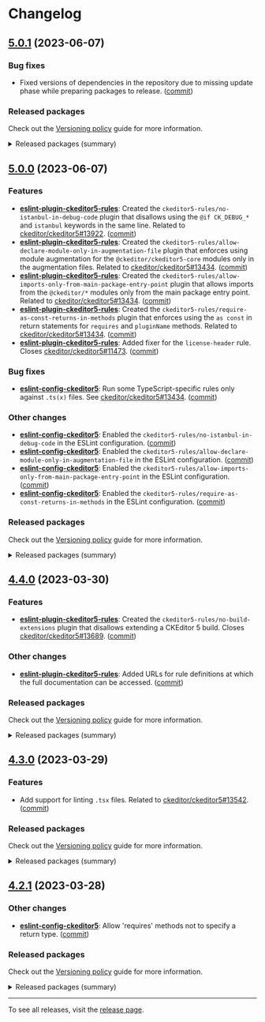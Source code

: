 Changelog
=========

## [5.0.1](https://github.com/ckeditor/ckeditor5-linters-config/compare/v5.0.0...v5.0.1) (2023-06-07)

### Bug fixes

* Fixed versions of dependencies in the repository due to missing update phase while preparing packages to release. ([commit](https://github.com/ckeditor/ckeditor5-linters-config/commit/f72aa1902ff4ee8ae391d9ca6178adc8052cb06c))

### Released packages

Check out the [Versioning policy](https://ckeditor.com/docs/ckeditor5/latest/framework/guides/support/versioning-policy.html) guide for more information.

<details>
<summary>Released packages (summary)</summary>

Other releases:

* [eslint-config-ckeditor5](https://www.npmjs.com/package/eslint-config-ckeditor5): v5.0.0 => v5.0.1
* [eslint-plugin-ckeditor5-rules](https://www.npmjs.com/package/eslint-plugin-ckeditor5-rules): v5.0.0 => v5.0.1
* [stylelint-config-ckeditor5](https://www.npmjs.com/package/stylelint-config-ckeditor5): v5.0.0 => v5.0.1
* [stylelint-plugin-ckeditor5-rules](https://www.npmjs.com/package/stylelint-plugin-ckeditor5-rules): v5.0.0 => v5.0.1
</details>


## [5.0.0](https://github.com/ckeditor/ckeditor5-linters-config/compare/v4.4.0...v5.0.0) (2023-06-07)

### Features

* **[eslint-plugin-ckeditor5-rules](https://www.npmjs.com/package/eslint-plugin-ckeditor5-rules)**: Created the `ckeditor5-rules/no-istanbul-in-debug-code` plugin that disallows using the `@if CK_DEBUG_*` and `istanbul` keywords in the same line. Related to [ckeditor/ckeditor5#13922](https://github.com/ckeditor/ckeditor5/issues/13922). ([commit](https://github.com/ckeditor/ckeditor5-linters-config/commit/7d754ae2e77a1e596d79de5d48ba608d287ce0f7))
* **[eslint-plugin-ckeditor5-rules](https://www.npmjs.com/package/eslint-plugin-ckeditor5-rules)**: Created the `ckeditor5-rules/allow-declare-module-only-in-augmentation-file` plugin that enforces using module augmentation for the `@ckeditor/ckeditor5-core` modules only in the augmentation files. Related to [ckeditor/ckeditor5#13434](https://github.com/ckeditor/ckeditor5/issues/13434). ([commit](https://github.com/ckeditor/ckeditor5-linters-config/commit/1bdcbaa3a69032d8814ef2dc77afd4a1c57f1f24))
* **[eslint-plugin-ckeditor5-rules](https://www.npmjs.com/package/eslint-plugin-ckeditor5-rules)**: Created the `ckeditor5-rules/allow-imports-only-from-main-package-entry-point` plugin that allows imports from the `@ckeditor/*` modules only from the main package entry point. Related to [ckeditor/ckeditor5#13434](https://github.com/ckeditor/ckeditor5/issues/13434). ([commit](https://github.com/ckeditor/ckeditor5-linters-config/commit/1bdcbaa3a69032d8814ef2dc77afd4a1c57f1f24))
* **[eslint-plugin-ckeditor5-rules](https://www.npmjs.com/package/eslint-plugin-ckeditor5-rules)**: Created the `ckeditor5-rules/require-as-const-returns-in-methods` plugin that enforces using the `as const` in return statements for `requires` and `pluginName` methods. Related to [ckeditor/ckeditor5#13434](https://github.com/ckeditor/ckeditor5/issues/13434). ([commit](https://github.com/ckeditor/ckeditor5-linters-config/commit/1bdcbaa3a69032d8814ef2dc77afd4a1c57f1f24))
* **[eslint-plugin-ckeditor5-rules](https://www.npmjs.com/package/eslint-plugin-ckeditor5-rules)**: Added fixer for the `license-header` rule. Closes [ckeditor/ckeditor5#11473](https://github.com/ckeditor/ckeditor5/issues/11473). ([commit](https://github.com/ckeditor/ckeditor5-linters-config/commit/2873ecc10b8214131d1fe7121f0de9e9c05a9a74))

### Bug fixes

* **[eslint-config-ckeditor5](https://www.npmjs.com/package/eslint-config-ckeditor5)**: Run some TypeScript-specific rules only against `.ts(x)` files. See [ckeditor/ckeditor5#13434](https://github.com/ckeditor/ckeditor5/issues/13434). ([commit](https://github.com/ckeditor/ckeditor5-linters-config/commit/e6c778ad1afaf41a097346a4529f9353f39f2662))

### Other changes

* **[eslint-config-ckeditor5](https://www.npmjs.com/package/eslint-config-ckeditor5)**: Enabled the `ckeditor5-rules/no-istanbul-in-debug-code` in the ESLint configuration. ([commit](https://github.com/ckeditor/ckeditor5-linters-config/commit/7d754ae2e77a1e596d79de5d48ba608d287ce0f7))
* **[eslint-config-ckeditor5](https://www.npmjs.com/package/eslint-config-ckeditor5)**: Enabled the `ckeditor5-rules/allow-declare-module-only-in-augmentation-file` in the ESLint configuration. ([commit](https://github.com/ckeditor/ckeditor5-linters-config/commit/1bdcbaa3a69032d8814ef2dc77afd4a1c57f1f24))
* **[eslint-config-ckeditor5](https://www.npmjs.com/package/eslint-config-ckeditor5)**: Enabled the `ckeditor5-rules/allow-imports-only-from-main-package-entry-point` in the ESLint configuration. ([commit](https://github.com/ckeditor/ckeditor5-linters-config/commit/1bdcbaa3a69032d8814ef2dc77afd4a1c57f1f24))
* **[eslint-config-ckeditor5](https://www.npmjs.com/package/eslint-config-ckeditor5)**: Enabled the `ckeditor5-rules/require-as-const-returns-in-methods` in the ESLint configuration. ([commit](https://github.com/ckeditor/ckeditor5-linters-config/commit/1bdcbaa3a69032d8814ef2dc77afd4a1c57f1f24))

### Released packages

Check out the [Versioning policy](https://ckeditor.com/docs/ckeditor5/latest/framework/guides/support/versioning-policy.html) guide for more information.

<details>
<summary>Released packages (summary)</summary>

Releases containing new features:

* [eslint-config-ckeditor5](https://www.npmjs.com/package/eslint-config-ckeditor5): v4.4.0 => v5.0.0
* [eslint-plugin-ckeditor5-rules](https://www.npmjs.com/package/eslint-plugin-ckeditor5-rules): v4.4.0 => v5.0.0

Other releases:

* [stylelint-config-ckeditor5](https://www.npmjs.com/package/stylelint-config-ckeditor5): v4.4.0 => v5.0.0
* [stylelint-plugin-ckeditor5-rules](https://www.npmjs.com/package/stylelint-plugin-ckeditor5-rules): v4.4.0 => v5.0.0
</details>


## [4.4.0](https://github.com/ckeditor/ckeditor5-linters-config/compare/v4.3.0...v4.4.0) (2023-03-30)

### Features

* **[eslint-plugin-ckeditor5-rules](https://www.npmjs.com/package/eslint-plugin-ckeditor5-rules)**: Created the `ckeditor5-rules/no-build-extensions` plugin that disallows extending a CKEditor 5 build. Closes [ckeditor/ckeditor5#13689](https://github.com/ckeditor/ckeditor5/issues/13689). ([commit](https://github.com/ckeditor/ckeditor5-linters-config/commit/e1a43276ab521c5f32f8046645b9a8b6e99ae365))

### Other changes

* **[eslint-plugin-ckeditor5-rules](https://www.npmjs.com/package/eslint-plugin-ckeditor5-rules)**: Added URLs for rule definitions at which the full documentation can be accessed. ([commit](https://github.com/ckeditor/ckeditor5-linters-config/commit/e1a43276ab521c5f32f8046645b9a8b6e99ae365))

### Released packages

Check out the [Versioning policy](https://ckeditor.com/docs/ckeditor5/latest/framework/guides/support/versioning-policy.html) guide for more information.

<details>
<summary>Released packages (summary)</summary>

Releases containing new features:

* [eslint-config-ckeditor5](https://www.npmjs.com/package/eslint-config-ckeditor5): v4.3.0 => v4.4.0
* [eslint-plugin-ckeditor5-rules](https://www.npmjs.com/package/eslint-plugin-ckeditor5-rules): v4.3.0 => v4.4.0

Other releases:

* [stylelint-config-ckeditor5](https://www.npmjs.com/package/stylelint-config-ckeditor5): v4.3.0 => v4.4.0
* [stylelint-plugin-ckeditor5-rules](https://www.npmjs.com/package/stylelint-plugin-ckeditor5-rules): v4.3.0 => v4.4.0
</details>


## [4.3.0](https://github.com/ckeditor/ckeditor5-linters-config/compare/v4.2.1...v4.3.0) (2023-03-29)

### Features

* Add support for linting `.tsx` files. Related to [ckeditor/ckeditor5#13542](https://github.com/ckeditor/ckeditor5/issues/13542). ([commit](https://github.com/ckeditor/ckeditor5-linters-config/commit/02be5fa35b3555357e02b1df54afdfe674f2602e))

### Released packages

Check out the [Versioning policy](https://ckeditor.com/docs/ckeditor5/latest/framework/guides/support/versioning-policy.html) guide for more information.

<details>
<summary>Released packages (summary)</summary>

Releases containing new features:

* [eslint-config-ckeditor5](https://www.npmjs.com/package/eslint-config-ckeditor5): v4.2.1 => v4.3.0

Other releases:

* [eslint-plugin-ckeditor5-rules](https://www.npmjs.com/package/eslint-plugin-ckeditor5-rules): v4.2.1 => v4.3.0
* [stylelint-config-ckeditor5](https://www.npmjs.com/package/stylelint-config-ckeditor5): v4.2.1 => v4.3.0
* [stylelint-plugin-ckeditor5-rules](https://www.npmjs.com/package/stylelint-plugin-ckeditor5-rules): v4.2.1 => v4.3.0
</details>


## [4.2.1](https://github.com/ckeditor/ckeditor5-linters-config/compare/v4.2.0...v4.2.1) (2023-03-28)

### Other changes

* **[eslint-config-ckeditor5](https://www.npmjs.com/package/eslint-config-ckeditor5)**: Allow 'requires' methods not to specify a return type. ([commit](https://github.com/ckeditor/ckeditor5-linters-config/commit/bb98cd58b2973179bbc2a13b2d1425140f97c94c))

### Released packages

Check out the [Versioning policy](https://ckeditor.com/docs/ckeditor5/latest/framework/guides/support/versioning-policy.html) guide for more information.

<details>
<summary>Released packages (summary)</summary>

Other releases:

* [eslint-config-ckeditor5](https://www.npmjs.com/package/eslint-config-ckeditor5): v4.2.0 => v4.2.1
* [eslint-plugin-ckeditor5-rules](https://www.npmjs.com/package/eslint-plugin-ckeditor5-rules): v4.2.0 => v4.2.1
* [stylelint-config-ckeditor5](https://www.npmjs.com/package/stylelint-config-ckeditor5): v4.2.0 => v4.2.1
* [stylelint-plugin-ckeditor5-rules](https://www.npmjs.com/package/stylelint-plugin-ckeditor5-rules): v4.2.0 => v4.2.1
</details>

---

To see all releases, visit the [release page](https://github.com/ckeditor/ckeditor5-linters-config/releases).
